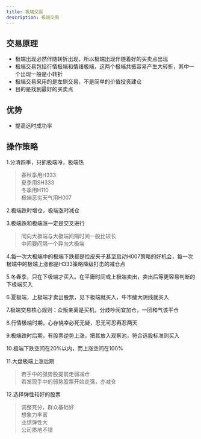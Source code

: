 ```yaml
---
title: 极端交易
description: 极端交易
---
```


## 交易原理

* 极端出现必然伴随转折出现，所以极端出现伴随着好的买卖点出现
* 极端交易包括行情极端和情绪极端，这两个极端共振容易产生大转折，其中一个出现一般是小转折
* 极端交易采用的是左侧交易，不是简单的价值投资建仓
* 目的是找到最好的买卖点

## 优势

* 提高选时成功率

## 操作策略

1.分清四季，只抓极端冷，极端热

  > 春秋季用H333  
  > 夏季用SH333  
  > 冬季用H110  
  > 极端恶劣天气用H007

2.极端跌时增仓，极端涨时减仓

3.极端跌和极端涨一定是交叉进行

  > 同向大极端与大极端间隔时间一般比较长  
  > 中间要间隔一个异向大极端

4.每一次大极端中的极端下跌都是捡皮夹子甚至启动H007策略的好机会，每一次极端中的极端上涨都是H333策略降级打击的减仓点

5.冬春季，只在下极端才买入。在平庸时间或上极端卖出，卖出后等更容易判断的下极端买入

6.夏极端，上极端才卖出股票，见下极端就买入，牛市缝大阴线就买入

7.极端交易核心规则：众叛亲离是买机，分歧吵闹宜加仓，一团和气该平仓

8.行情极端时期，心存侥幸必死无疑，忍无可忍再忍两天

9.极端跌时后期，有股票逆势上涨，把其放入观察池，符合选股标准则买入

10.极端下跌空间在20%以内，而上涨空间在100%

11.大盘极端上涨后期

  > 若手中的强势股提前走弱减仓  
  > 若发现手中的弱势股票开始走强，亦减仓

12.选择弹性较好的股票

  > 调整充分，群众基础好  
  > 想象力丰富  
  > 业绩弹性大  
  > 公司质地不错
